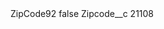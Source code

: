 <?xml version="1.0" encoding="UTF-8"?>
<CustomMetadata xmlns="http://soap.sforce.com/2006/04/metadata" xmlns:xsi="http://www.w3.org/2001/XMLSchema-instance" xmlns:xsd="http://www.w3.org/2001/XMLSchema">
    <label>ZipCode92</label>
    <protected>false</protected>
    <values>
        <field>Zipcode__c</field>
        <value xsi:type="xsd:string">21108</value>
    </values>
</CustomMetadata>
